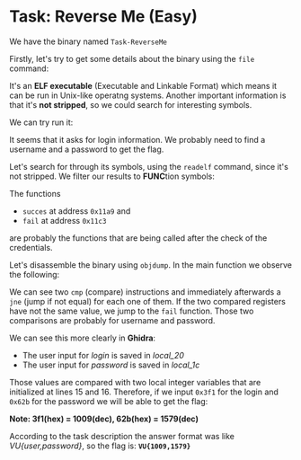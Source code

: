 # Task: Reverse Me (Easy)

We have the binary named `Task-ReverseMe`

Firstly, let's try to get some details about the binary using the `file` command:

It's an **ELF executable** (Executable and Linkable Format) which means it can be run in Unix-like operatng systems. Another important information is that it's **not stripped**, so we could search for interesting symbols.

We can try run it:

It seems that it asks for login information. We probably need to find a username and a password to get the flag.

Let's search for through its symbols, using the `readelf` command, since it's not stripped. We filter our results to **FUNC**tion symbols:

The functions 
- `succes` at address `0x11a9` and 
- `fail` at address `0x11c3` 

are probably the functions that are being called after the check of the credentials.

Let's disassemble the binary using `objdump`. In the main function we observe the following:

We can see two `cmp` (compare) instructions and immediately afterwards a `jne` (jump if not equal) for each one of them. If the two compared registers have not the same value, we jump to the `fail` function.
Those two comparisons are probably for username and password.

We can see this more clearly in **Ghidra**:

- The user input for *login* is saved in *local_20*
- The user input for *password* is saved in *local_1c*

Those values are compared with two local integer variables that are initialized at lines 15 and 16. Therefore, if we input `0x3f1` for the login and `0x62b` for the password we will be able to get the flag:

**Note: 3f1(hex) = 1009(dec), 62b(hex) = 1579(dec)**

According to the task description the answer format was like *VU{user,password}*, so the flag is:
**`VU{1009,1579}`**
